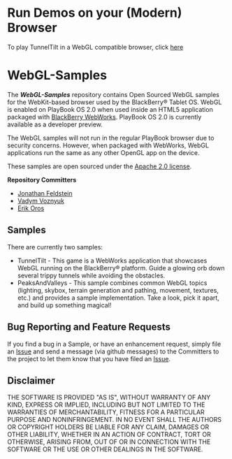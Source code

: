 # Run Demos on your (Modern) Browser

To play TunnelTilt in a WebGL compatible browser, click [here](http://blackberry.github.com/WebGL-Samples/tunneltilt/)

# WebGL-Samples

The _**WebGL-Samples**_ repository contains Open Sourced WebGL samples for the WebKit-based browser used by the 
BlackBerry&reg; Tablet OS.  WebGL is enabled on PlayBook OS 2.0 when used inside an HTML5 application packaged 
with [BlackBerry WebWorks](http://developer.blackberry.com/html5).  PlayBook OS 2.0 is currently available as a 
developer preview.

The WebGL samples will not run in the regular PlayBook browser due to security concerns.  However, when packaged 
with WebWorks, WebGL applications run the same as any other OpenGL app on the device.

These samples are open sourced under the [Apache 2.0 license](http://www.apache.org/licenses/LICENSE-2.0.html).

**Repository Committers** 

* [Jonathan Feldstein](https://github.com/jfeldste)
* [Vadym Voznyuk](https://github.com/vvoznyuk)
* [Erik Oros](https://github.com/oros)

## Samples

There are currently two samples:

* TunnelTilt - This game is a WebWorks application that showcases WebGL running on the BlackBerry® platform.  Guide a glowing orb down several trippy tunnels while avoiding the obstacles.
* PeaksAndValleys - This sample combines common WebGL topics (lighting, skybox, terrain generation and pathing, movement, textures, etc.) and provides a sample implementation. Take a look, pick it apart, and build up something magical!


## Bug Reporting and Feature Requests

If you find a bug in a Sample, or have an enhancement request, simply file an [Issue](https://github.com/blackberry/WebGL-Samples/issues) and 
send a message (via github messages) to the Committers to the project to let them know that you have filed 
an [Issue](https://github.com/blackberry/WebGL-Samples/issues).

## Disclaimer

THE SOFTWARE IS PROVIDED "AS IS", WITHOUT WARRANTY OF ANY KIND, EXPRESS OR IMPLIED, INCLUDING BUT NOT LIMITED TO 
THE WARRANTIES OF MERCHANTABILITY, FITNESS FOR A PARTICULAR PURPOSE AND NONINFRINGEMENT. IN NO EVENT SHALL THE AUTHORS 
OR COPYRIGHT HOLDERS BE LIABLE FOR ANY CLAIM, DAMAGES OR OTHER LIABILITY, WHETHER IN AN ACTION OF CONTRACT, TORT OR 
OTHERWISE, ARISING FROM, OUT OF OR IN CONNECTION WITH THE SOFTWARE OR THE USE OR OTHER DEALINGS IN THE SOFTWARE.

